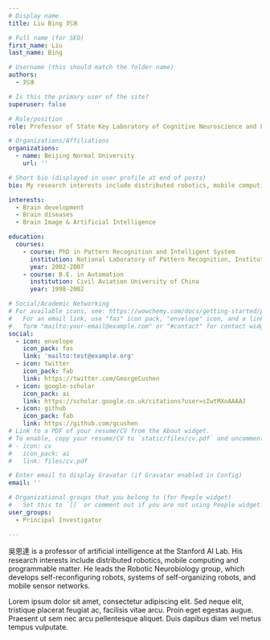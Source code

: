```yaml
---
# Display name
title: Liu Bing 刘冰

# Full name (for SEO)
first_name: Liu
last_name: Bing

# Username (this should match the folder name)
authors:
  - 刘冰

# Is this the primary user of the site?
superuser: false

# Role/position
role: Professor of State Key Laboratory of Cognitive Neuroscience and Learning

# Organizations/Affiliations
organizations:
  - name: Beijing Normal University
    url: ''

# Short bio (displayed in user profile at end of posts)
bio: My research interests include distributed robotics, mobile computing and programmable matter.

interests:
  - Brain development
  - Brain diseases
  - Brain Image & Artificial Intelligence

education:
  courses:
    - course: PhD in Pattern Recognition and Intelligent System
      institution: National Laboratory of Pattern Recognition, Institute of Automation, Chinese Academy of Sciences
      year: 2002-2007
    - course: B.E. in Automation
      institution: Civil Aviation University of China
      year: 1998-2002

# Social/Academic Networking
# For available icons, see: https://wowchemy.com/docs/getting-started/page-builder/#icons
#   For an email link, use "fas" icon pack, "envelope" icon, and a link in the
#   form "mailto:your-email@example.com" or "#contact" for contact widget.
social:
  - icon: envelope
    icon_pack: fas
    link: 'mailto:test@example.org'
  - icon: twitter
    icon_pack: fab
    link: https://twitter.com/GeorgeCushen
  - icon: google-scholar
    icon_pack: ai
    link: https://scholar.google.co.uk/citations?user=sIwtMXoAAAAJ
  - icon: github
    icon_pack: fab
    link: https://github.com/gcushen
# Link to a PDF of your resume/CV from the About widget.
# To enable, copy your resume/CV to `static/files/cv.pdf` and uncomment the lines below.
# - icon: cv
#   icon_pack: ai
#   link: files/cv.pdf

# Enter email to display Gravatar (if Gravatar enabled in Config)
email: ''

# Organizational groups that you belong to (for People widget)
#   Set this to `[]` or comment out if you are not using People widget.
user_groups:
  - Principal Investigator

---
```


吳恩達 is a professor of artificial intelligence at the Stanford AI Lab. His research interests include distributed robotics, mobile computing and programmable matter. He leads the Robotic Neurobiology group, which develops self-reconfiguring robots, systems of self-organizing robots, and mobile sensor networks.

Lorem ipsum dolor sit amet, consectetur adipiscing elit. Sed neque elit, tristique placerat feugiat ac, facilisis vitae arcu. Proin eget egestas augue. Praesent ut sem nec arcu pellentesque aliquet. Duis dapibus diam vel metus tempus vulputate.
